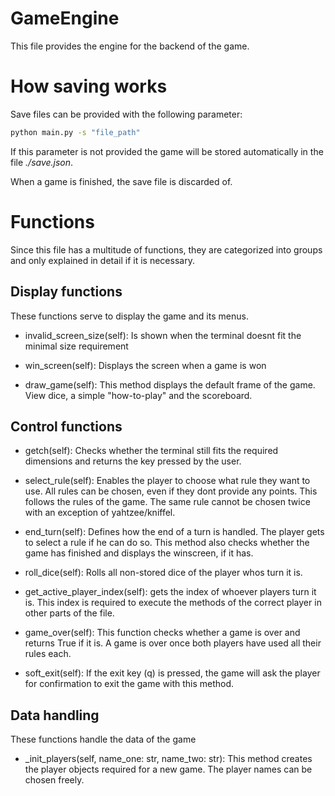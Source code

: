 # GameEngine

This file provides the engine for the backend of the game.

# How saving works

Save files can be provided with the following parameter: 
```bash
python main.py -s "file_path"
```

If this parameter is not provided the game will be stored automatically
in the file *./save.json*.

When a game is finished, the save file is discarded of.

# Functions

Since this file has a multitude of functions, they are categorized into groups
and only explained in detail if it is necessary.

## Display functions

These functions serve to display the game and its menus.

- invalid_screen_size(self):
	Is shown when the terminal doesnt fit the minimal size requirement

- win_screen(self):
	Displays the screen when a game is won

- draw_game(self):
	This method displays the default frame of the game.
	View dice, a simple "how-to-play" and the scoreboard.

## Control functions

- getch(self):
	Checks whether the terminal still fits the required dimensions
	and returns the key pressed by the user.

- select_rule(self):
	Enables the player to choose what rule they want to use.
	All rules can be chosen, even if they dont provide any points.
	This follows the rules of the game.
	The same rule cannot be chosen twice with an 
	exception of yahtzee/kniffel.

- end_turn(self):
	Defines how the end of a turn is handled.
	The player gets to select a rule if he can do so.
	This method also checks whether the game has finished and displays the winscreen,
	if it has.

- roll_dice(self):
	Rolls all non-stored dice of the player whos turn it is.

- get_active_player_index(self):
	gets the index of whoever players turn it is.
	This index is required to execute the methods of the correct player 
	in other parts of the file.

- game_over(self):
	This function checks whether a game is over and returns True if it is.
	A game is over once both players have used all their rules each.

- soft_exit(self):
	If the exit key (q) is pressed, 
	the game will ask the player for confirmation
	to exit the game with this method.

## Data handling

These functions handle the data of the game

- \_init_players(self, name_one: str, name_two: str):
	This method creates the player objects required for a new game.
	The player names can be chosen freely.

